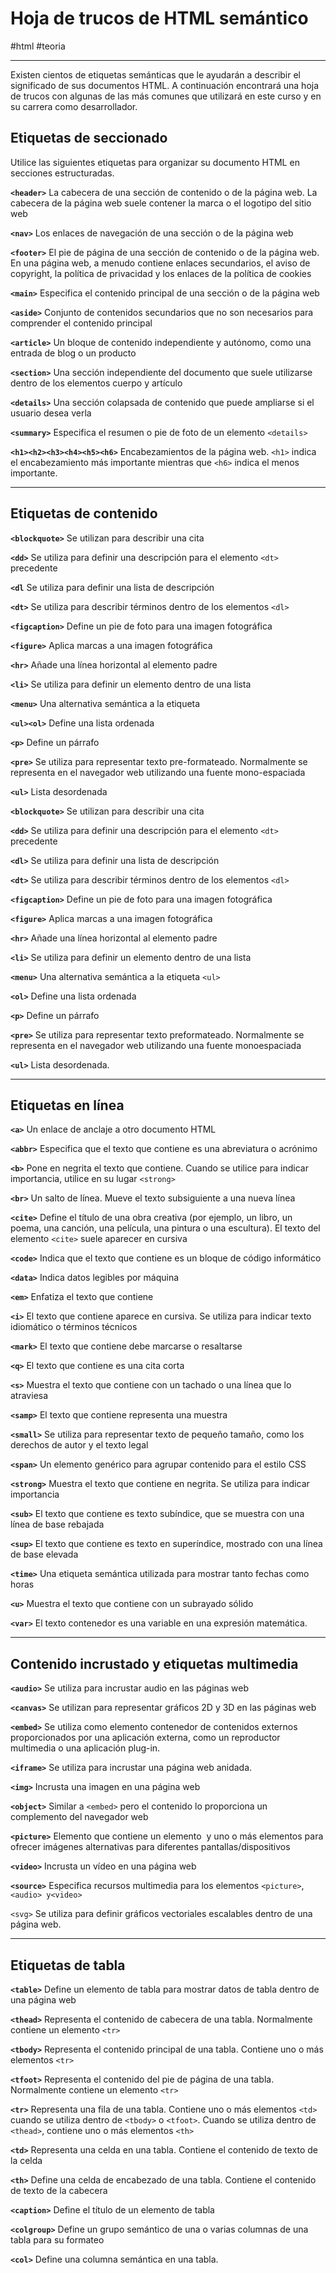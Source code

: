 # Hoja de trucos de HTML semántico
#html #teoria 

---

Existen cientos de etiquetas semánticas que le ayudarán a describir el significado de sus documentos HTML. A continuación encontrará una hoja de trucos con algunas de las más comunes que utilizará en este curso y en su carrera como desarrollador.

## Etiquetas de seccionado

Utilice las siguientes etiquetas para organizar su documento HTML en secciones estructuradas. 

**`<header>`**
La cabecera de una sección de contenido o de la página web. La cabecera de la página web suele contener la marca o el logotipo del sitio web

**`<nav>`**
Los enlaces de navegación de una sección o de la página web

**`<footer>`**
El pie de página de una sección de contenido o de la página web. En una página web, a menudo contiene enlaces secundarios, el aviso de copyright, la política de privacidad y los enlaces de la política de cookies

**`<main>`**
Especifica el contenido principal de una sección o de la página web

**`<aside>`**
Conjunto de contenidos secundarios que no son necesarios para comprender el contenido principal

**`<article>`**
Un bloque de contenido independiente y autónomo, como una entrada de blog o un producto

**`<section>`**
Una sección independiente del documento que suele utilizarse dentro de los elementos cuerpo y artículo

**`<details>`**
Una sección colapsada de contenido que puede ampliarse si el usuario desea verla

**`<summary>`**
Especifica el resumen o pie de foto de un elemento `<details>`

**`<h1><h2><h3><h4><h5><h6>`**
Encabezamientos de la página web. `<h1>` indica el encabezamiento más importante mientras que `<h6>` indica el menos importante.

---

## Etiquetas de contenido

**`<blockquote>`**
Se utilizan para describir una cita

**`<dd>`**
Se utiliza para definir una descripción para el elemento `<dt>` precedente

**`<dl`**
Se utiliza para definir una lista de descripción

**`<dt>`**
Se utiliza para describir términos dentro de los elementos `<dl>`

**`<figcaption>`**
Define un pie de foto para una imagen fotográfica

**`<figure>`**
Aplica marcas a una imagen fotográfica

**`<hr>`**
Añade una línea horizontal al elemento padre

**`<li>`**
Se utiliza para definir un elemento dentro de una lista

**`<menu>`**
Una alternativa semántica a la etiqueta 

**`<ul><ol>`**
Define una lista ordenada

**`<p>`**
Define un párrafo

**`<pre>`**
Se utiliza para representar texto pre-formateado. Normalmente se representa en el navegador web utilizando una fuente mono-espaciada

**`<ul>`**
Lista desordenada

**`<blockquote>`**
Se utilizan para describir una cita

**`<dd>`**
Se utiliza para definir una descripción para el elemento `<dt>` precedente

**`<dl>`**
Se utiliza para definir una lista de descripción

**`<dt>`**
Se utiliza para describir términos dentro de los elementos `<dl>`

**`<figcaption>`**
Define un pie de foto para una imagen fotográfica

**`<figure>`**
Aplica marcas a una imagen fotográfica

**`<hr>`**
Añade una línea horizontal al elemento padre

**`<li>`**
Se utiliza para definir un elemento dentro de una lista

**`<menu>`**
Una alternativa semántica a la etiqueta `<ul>`

**`<ol>`**
Define una lista ordenada

**`<p>`**
Define un párrafo

**`<pre>`**
Se utiliza para representar texto preformateado. Normalmente se representa en el navegador web utilizando una fuente monoespaciada

**`<ul>`**
Lista desordenada.

---

## Etiquetas en línea

**`<a>`**
Un enlace de anclaje a otro documento HTML

**`<abbr>`**
Especifica que el texto que contiene es una abreviatura o acrónimo

**`<b>`**
Pone en negrita el texto que contiene. Cuando se utilice para indicar importancia, utilice en su lugar `<strong>`

**`<br>`**
Un salto de línea. Mueve el texto subsiguiente a una nueva línea

**`<cite>`**
Define el título de una obra creativa (por ejemplo, un libro, un poema, una canción, una película, una pintura o una escultura). El texto del elemento `<cite>` suele aparecer en cursiva

**`<code>`**
Indica que el texto que contiene es un bloque de código informático

**`<data>`**
Indica datos legibles por máquina

**`<em>`**
Enfatiza el texto que contiene

**`<i>`**
El texto que contiene aparece en cursiva. Se utiliza para indicar texto idiomático o términos técnicos

**`<mark>`**
El texto que contiene debe marcarse o resaltarse

**`<q>`**
El texto que contiene es una cita corta

**`<s>`**
Muestra el texto que contiene con un tachado o una línea que lo atraviesa

**`<samp>`**
El texto que contiene representa una muestra

**`<small>`**
Se utiliza para representar texto de pequeño tamaño, como los derechos de autor y el texto legal

**`<span>`**
Un elemento genérico para agrupar contenido para el estilo CSS

**`<strong>`**
Muestra el texto que contiene en negrita. Se utiliza para indicar importancia

**`<sub>`**
El texto que contiene es texto subíndice, que se muestra con una línea de base rebajada

**`<sup>`**
El texto que contiene es texto en superíndice, mostrado con una línea de base elevada

**`<time>`**
Una etiqueta semántica utilizada para mostrar tanto fechas como horas

**`<u>`**
Muestra el texto que contiene con un subrayado sólido

**`<var>`**
El texto contenedor es una variable en una expresión matemática.

---

## Contenido incrustado y etiquetas multimedia

**`<audio>`**
Se utiliza para incrustar audio en las páginas web

**`<canvas>`**
Se utilizan para representar gráficos 2D y 3D en las páginas web

**`<embed>`**
Se utiliza como elemento contenedor de contenidos externos proporcionados por una aplicación externa, como un reproductor multimedia o una aplicación plug-in. 

**`<iframe>`**
Se utiliza para incrustar una página web anidada. 

**`<img>`**
Incrusta una imagen en una página web

**`<object>`**
Similar a `<embed>` pero el contenido lo proporciona un complemento del navegador web

**`<picture>`**
Elemento que contiene un elemento <img> y uno o más elementos <source> para ofrecer imágenes alternativas para diferentes pantallas/dispositivos

**`<video>`**
Incrusta un vídeo en una página web

**`<source>`**
Especifica recursos multimedia para los elementos `<picture>`, `<audio> y<video>`

`<svg>`
Se utiliza para definir gráficos vectoriales escalables dentro de una página web.

---

## Etiquetas de tabla

**`<table>`**
Define un elemento de tabla para mostrar datos de tabla dentro de una página web

**`<thead>`**
Representa el contenido de cabecera de una tabla. Normalmente contiene un elemento `<tr>`

**`<tbody>`**
Representa el contenido principal de una tabla. Contiene uno o más elementos `<tr>`

**`<tfoot>`**
Representa el contenido del pie de página de una tabla. Normalmente contiene un elemento `<tr>`

**`<tr>`**
Representa una fila de una tabla. Contiene uno o más elementos `<td>` cuando se utiliza dentro de `<tbody>` o `<tfoot>`. Cuando se utiliza dentro de `<thead>`, contiene uno o más elementos `<th>`

**`<td>`**
Representa una celda en una tabla. Contiene el contenido de texto de la celda

**`<th>`**
Define una celda de encabezado de una tabla. Contiene el contenido de texto de la cabecera

**`<caption>`**
Define el título de un elemento de tabla

**`<colgroup>`**
Define un grupo semántico de una o varias columnas de una tabla para su formateo

**`<col>`**
Define una columna semántica en una tabla.